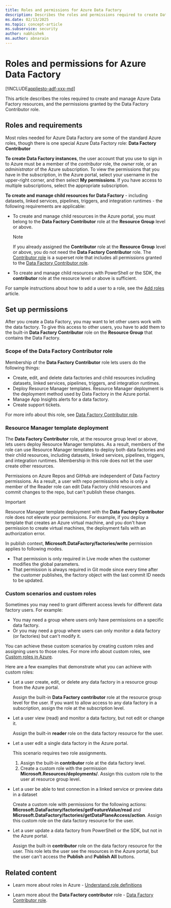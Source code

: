 ```yaml
---
title: Roles and permissions for Azure Data Factory 
description: Describes the roles and permissions required to create Data Factories and to work with child resources.
ms.date: 02/13/2025
ms.topic: concept-article
ms.subservice: security
author: nabhishek
ms.author: abnarain
---
```


# Roles and permissions for Azure Data Factory

[!INCLUDE[appliesto-adf-xxx-md](includes/appliesto-adf-xxx-md.md)]


This article describes the roles required to create and manage Azure Data Factory resources, and the permissions granted by the Data Factory Contributor role.

## Roles and requirements

Most roles needed for Azure Data Factory are some of the standard Azure roles, though there is one special Azure Data Factory role: **Data Factory Contributor**

**To create Data Factory instances**, the user account that you use to sign in to Azure must be a member of the *contributor* role, the *owner* role, or an *administrator* of the Azure subscription. To view the permissions that you have in the subscription, in the Azure portal, select your username in the upper-right corner, and then select **My permissions**. If you have access to multiple subscriptions, select the appropriate subscription.

**To create and manage child resources for Data Factory** - including datasets, linked services, pipelines, triggers, and integration runtimes - the following requirements are applicable:
- To create and manage child resources in the Azure portal, you must belong to the **Data Factory Contributor** role at the **Resource Group** level or above.
  
  > [!NOTE]
  > If you already assigned the **Contributor** role at the **Resource Group** level or above, you do not need the **Data Factory Contributor** role. The [Contributor role](../role-based-access-control/built-in-roles.md#contributor) is a superset role that includes all permissions granted to the [Data Factory Contributor role](../role-based-access-control/built-in-roles.md#data-factory-contributor).

- To create and manage child resources with PowerShell or the SDK, the **contributor** role at the resource level or above is sufficient.

For sample instructions about how to add a user to a role, see the [Add roles](../cost-management-billing/manage/add-change-subscription-administrator.md) article.

## Set up permissions

After you create a Data Factory, you may want to let other users work with the data factory. To give this access to other users, you have to add them to the built-in **Data Factory Contributor** role on the **Resource Group** that contains the Data Factory.

### Scope of the Data Factory Contributor role

Membership of the **Data Factory Contributor** role lets users do the following things:
- Create, edit, and delete data factories and child resources including datasets, linked services, pipelines, triggers, and integration runtimes.
- Deploy Resource Manager templates. Resource Manager deployment is the deployment method used by Data Factory in the Azure portal.
- Manage App Insights alerts for a data factory.
- Create support tickets.

For more info about this role, see [Data Factory Contributor role](../role-based-access-control/built-in-roles.md#data-factory-contributor).

### Resource Manager template deployment

The **Data Factory Contributor** role, at the resource group level or above, lets users deploy Resource Manager templates. As a result, members of the role can use Resource Manager templates to deploy both data factories and their child resources, including datasets, linked services, pipelines, triggers, and integration runtimes. Membership in this role does not let the user create other resources.

Permissions on Azure Repos and GitHub are independent of Data Factory permissions. As a result, a user with repo permissions who is only a member of the Reader role can edit Data Factory child resources and commit changes to the repo, but can't publish these changes.


> [!IMPORTANT]
> Resource Manager template deployment with the **Data Factory Contributor** role does not elevate your permissions. For example, if you deploy a template that creates an Azure virtual machine, and you don't have permission to create virtual machines, the deployment fails with an authorization error.

   In publish context, **Microsoft.DataFactory/factories/write** permission applies to following modes.
- That permission is only required in Live mode when the customer modifies the global parameters.
- That permission is always required in Git mode since every time after the customer publishes, the factory object with the last commit ID needs to be updated.

### Custom scenarios and custom roles

Sometimes you may need to grant different access levels for different data factory users. For example:
- You may need a group where users only have permissions on a specific data factory.
- Or you may need a group where users can only monitor a data factory (or factories) but can't modify it.

You can achieve these custom scenarios by creating custom roles and assigning users to those roles. For more info about custom roles, see [Custom roles in Azure](..//role-based-access-control/custom-roles.md).

Here are a few examples that demonstrate what you can achieve with custom roles:

- Let a user create, edit, or delete any data factory in a resource group from the Azure portal.

  Assign the built-in **Data Factory contributor** role at the resource group level for the user. If you want to allow  access to any data factory in a subscription, assign the role at the subscription level.

- Let a user view (read) and monitor a data factory, but not edit or change it.

  Assign the built-in **reader** role on the data factory resource for the user.

- Let a user edit a single data factory in the Azure portal.

  This scenario requires two role assignments.

  1. Assign the built-in **contributor** role at the data factory level.
  2. Create a custom role with the permission  **Microsoft.Resources/deployments/**. Assign this custom role to the user at resource group level.

- Let a user be able to test connection in a linked service or preview data in a dataset

    Create a custom role with permissions for the following actions: **Microsoft.DataFactory/factories/getFeatureValue/read** and **Microsoft.DataFactory/factories/getDataPlaneAccess/action**. Assign this custom role on the data factory resource for the user.

- Let a user update a data factory from PowerShell or the SDK, but not in the Azure portal.

  Assign the built-in **contributor** role on the data factory resource for the user. This role lets the user see the resources in the Azure portal, but the user can't access the  **Publish** and **Publish All** buttons.


## Related content

- Learn more about roles in Azure - [Understand role definitions](../role-based-access-control/role-definitions.md)

- Learn more about the **Data Factory contributor** role - [Data Factory Contributor role](../role-based-access-control/built-in-roles.md#data-factory-contributor).
